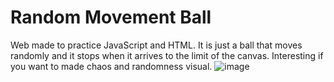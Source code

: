 # Random Movement Ball
Web made to practice JavaScript and HTML. It is just a ball that moves randomly and it stops when it arrives to the limit of the canvas. Interesting if you want to made chaos and randomness visual.
![image](https://github.com/user-attachments/assets/714d918e-8883-48b3-99f3-20f7c9c2e904)
